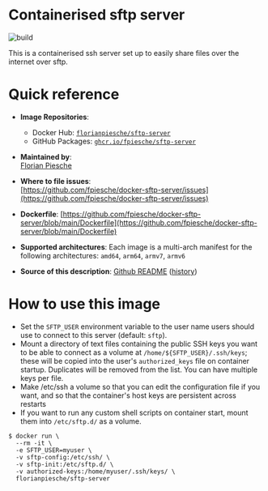 # Containerised sftp server

![build](https://github.com/fpiesche/docker-sftp-server/actions/workflows/main.yml/badge.svg)

This is a containerised ssh server set up to easily share files over the internet over sftp.

# Quick reference

-   **Image Repositories**:
    - Docker Hub: [`florianpiesche/sftp-server`](https://hub.docker.com/r/florianpiesche/sftp-server)  
    - GitHub Packages: [`ghcr.io/fpiesche/sftp-server`](https://ghcr.io/fpiesche/sftp-server)  

-   **Maintained by**:  
	[Florian Piesche](https://github.com/fpiesche)

-	**Where to file issues**:  
    [https://github.com/fpiesche/docker-sftp-server/issues](https://github.com/fpiesche/docker-sftp-server/issues)

-   **Dockerfile**:
    [https://github.com/fpiesche/docker-sftp-server/blob/main/Dockerfile](https://github.com/fpiesche/docker-sftp-server/blob/main/Dockerfile)

-	**Supported architectures**:
    Each image is a multi-arch manifest for the following architectures:
    `amd64`, `arm64`, `armv7`, `armv6`

-	**Source of this description**: [Github README](https://github.com/fpiesche/docker-sftp-server/tree/main/README.md) ([history](https://github.com/fpiesche/docker-sftp-server/commits/main/README.md))

# How to use this image

  * Set the `SFTP_USER` environment variable to the user name users should use to connect to this server (default: `sftp`).
  * Mount a directory of text files containing the public SSH keys you want to be able to connect as a volume at `/home/${SFTP_USER}/.ssh/keys`; these will be copied into the user's `authorized_keys` file on container startup. Duplicates will be removed from the list. You can have multiple keys per file.
  * Make /etc/ssh a volume so that you can edit the configuration file if you want, and so that the container's host keys are persistent across restarts
  * If you want to run any custom shell scripts on container start, mount them into `/etc/sftp.d/` as a volume.

```console
$ docker run \
  --rm -it \
  -e SFTP_USER=myuser \
  -v sftp-config:/etc/ssh/ \
  -v sftp-init:/etc/sftp.d/ \
  -v authorized-keys:/home/myuser/.ssh/keys/ \
  florianpiesche/sftp-server
```
